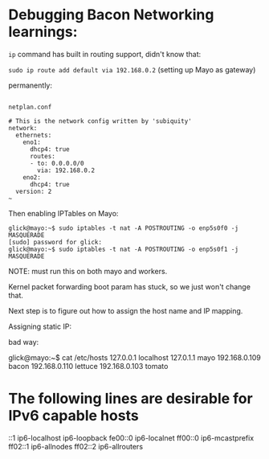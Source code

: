 # Debugging Bacon Networking learnings:

`ip` command has built in routing support, didn't know that:

`sudo ip route add default via 192.168.0.2` (setting up Mayo as gateway)


permanently: 

```

netplan.conf

# This is the network config written by 'subiquity'
network:
  ethernets:
    eno1:
      dhcp4: true
      routes:
      - to: 0.0.0.0/0
        via: 192.168.0.2
    eno2:
      dhcp4: true
  version: 2
~                                
```

Then enabling IPTables on Mayo:
```
glick@mayo:~$ sudo iptables -t nat -A POSTROUTING -o enp5s0f0 -j MASQUERADE
[sudo] password for glick: 
glick@mayo:~$ sudo iptables -t nat -A POSTROUTING -o enp5s0f1 -j MASQUERADE

```
NOTE: must run this on both mayo and workers.


Kernel packet forwarding boot param has stuck, so we just won't change that.

Next step is to figure out how to assign the host name and IP mapping.


Assigning static IP:

bad way: 

glick@mayo:~$ cat /etc/hosts
127.0.0.1 localhost
127.0.1.1 mayo
192.168.0.109 bacon
192.168.0.110 lettuce
192.168.0.103 tomato

# The following lines are desirable for IPv6 capable hosts
::1     ip6-localhost ip6-loopback
fe00::0 ip6-localnet
ff00::0 ip6-mcastprefix
ff02::1 ip6-allnodes
ff02::2 ip6-allrouters
